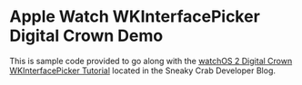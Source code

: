 # Apple Watch WKInterfacePicker Digital Crown Demo

This is sample code provided to go along with the [watchOS 2 Digital Crown WKInterfacePicker Tutorial](http://www.sneakycrab.com/blog/2015/6/12/wkinterfacepicker-in-watchkit-20-using-the-digital-crown) located in the Sneaky Crab Developer Blog. 
